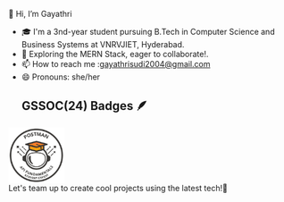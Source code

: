👋 Hi, I’m Gayathri

- 🎓  I'm a 3nd-year student pursuing B.Tech in Computer Science and Business Systems at VNRVJIET, Hyderabad.
- 🌱 Exploring the MERN Stack, eager to collaborate!.
- 📫 How to reach me :gayathrisudi2004@gmail.com
- 😄 Pronouns: she/her
  ## GSSOC(24) Badges 🪶
<div style='display:flex; align-items:center; gap: 10px;' align='center'>
<img src="https://raw.githubusercontent.com/girlscript/gssoc-website-new/main/public/badges/postman.png" width="100px" height="100px" />
 
</div>
Let's team up to create cool projects using the latest tech!🚀
